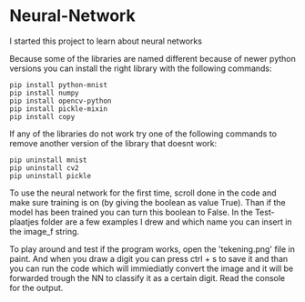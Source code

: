 # Neural-Network

I started this project to learn about neural networks

Because some of the libraries are named different because of newer python versions you can install the right library with the following commands:
```
pip install python-mnist
pip install numpy
pip install opencv-python
pip install pickle-mixin
pip install copy
```

If any of the libraries do not work try one of the following commands to remove another version of the library that doesnt work:
```
pip uninstall mnist
pip uninstall cv2
pip uninstall pickle
```

To use the neural network for the first time, scroll done in the code and make sure training is on (by giving the boolean as value True). Than if the model has been trained you can turn this boolean to False.
In the Test-plaatjes folder are a few examples I drew and which name you can insert in the image_f string. 

To play around and test if the program works, open the 'tekening.png' file in paint. And when you draw a digit you can press ctrl + s to save it and than you can run the code which will immiediatly convert the image and it will be forwarded trough the NN to classify it as a certain digit. Read the console for the output.
